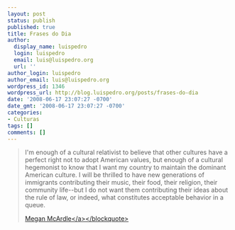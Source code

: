 ```yaml
---
layout: post
status: publish
published: true
title: Frases do Dia
author:
  display_name: luispedro
  login: luispedro
  email: luis@luispedro.org
  url: ''
author_login: luispedro
author_email: luis@luispedro.org
wordpress_id: 1346
wordpress_url: http://blog.luispedro.org/posts/frases-do-dia
date: '2008-06-17 23:07:27 -0700'
date_gmt: '2008-06-17 23:07:27 -0700'
categories:
- Culturas
tags: []
comments: []
---
```

<blockquote>I'm enough of a cultural relativist to believe that other cultures have a perfect right not to adopt American values, but enough of a cultural hegemonist to know that I want my country to maintain the dominant American culture. I will be thrilled to have new generations of immigrants contributing their music, their food, their religion, their community life--but I do not want them contributing their ideas about the rule of law, or indeed, what constitutes acceptable behavior in a queue.</p>
<p><a href="http:&#47;&#47;meganmcardle.theatlantic.com&#47;archives&#47;2008&#47;06&#47;culture_matters.php">Megan McArdle<&#47;a><&#47;blockquote></p>
